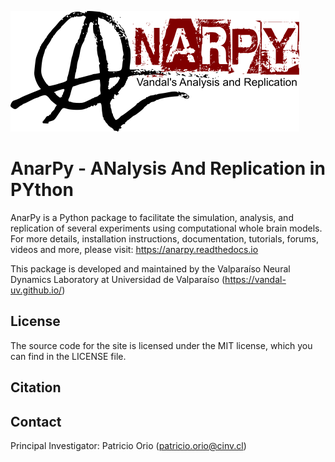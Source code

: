 

![anarpy](./graphics/anarpy-logo.png)

AnarPy - ANalysis And Replication in PYthon
==============================

AnarPy is a Python package to facilitate the simulation, analysis, and replication of several experiments using computational whole brain models.
For more details, installation instructions, documentation, tutorials, forums, videos and more, please visit: https://anarpy.readthedocs.io

This package is developed and maintained by the Valparaíso Neural Dynamics Laboratory at Universidad de Valparaíso (https://vandal-uv.github.io/)

License
------------
The source code for the site is licensed under the MIT license, which you can find in the LICENSE file.

Citation
------------

Contact
------------
Principal Investigator: Patricio Orio (patricio.orio@cinv.cl)
